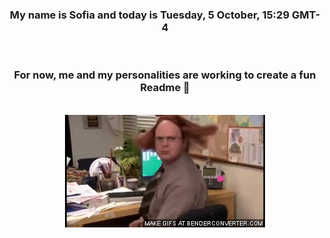 


<div align="center">
<h3 >My name is Sofia and today is Tuesday, 5 October, 15:29 GMT-4</h3><br>
<h3 >For now, me and my personalities are working to create a fun Readme 👋
</h3><br>
<img src='img/dwight.gif' alt='working...'/>
</div>
